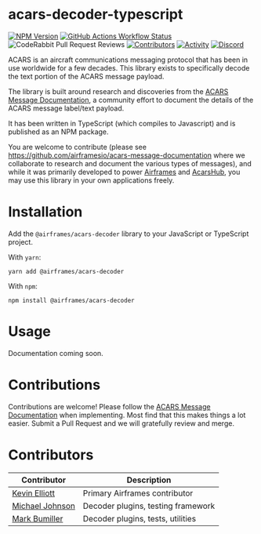 # acars-decoder-typescript

[![NPM Version](https://badge.fury.io/js/@airframes%2Facars-decoder.svg)](https://badge.fury.io/js/@airframes%2Facars-decoder)
[![GitHub Actions Workflow Status](https://github.com/airframesio/acars-decoder-typescript/actions/workflows/yarn-test.yml/badge.svg)
](https://github.com/airframesio/acars-decoder-typescript/actions/workflows/yarn-test.yml)
![CodeRabbit Pull Request Reviews](https://img.shields.io/coderabbit/prs/github/airframesio/acars-decoder-typescript?utm_source=oss&utm_medium=github&utm_campaign=airframesio%2Facars-decoder-typescript&labelColor=171717&color=FF570A&link=https%3A%2F%2Fcoderabbit.ai&label=CodeRabbit+Reviews)
[![Contributors](https://img.shields.io/github/contributors/airframesio/acars-decoder-typescript)](https://github.com/airframesio/acars-decoder-typescript/graphs/contributors)
[![Activity](https://img.shields.io/github/commit-activity/m/airframesio/acars-decoder-typescript)](https://github.com/airframesio/acars-decoder-typescript/pulse)
[![Discord](https://img.shields.io/discord/1067697487927853077?logo=discord)](http://discord.gg/airframes)

ACARS is an aircraft communications messaging protocol that has been in use worldwide for a few decades. This library exists to specifically decode the text portion of the ACARS message payload.

The library is built around research and discoveries from the [ACARS Message Documentation](https://github.com/airframesio/acars-message-documentation), a community effort to document the details of the ACARS message label/text payload.

It has been written in TypeScript (which compiles to Javascript) and is published as an NPM package.

You are welcome to contribute (please see https://github.com/airframesio/acars-message-documentation where we collaborate to research and document the various types of messages), and while it was primarily developed to power [Airframes](https://app.airframes.io) and [AcarsHub](https://sdr-e.com/docker-acarshub), you may use this library in your own applications freely.

# Installation

Add the `@airframes/acars-decoder` library to your JavaScript or TypeScript project.

With `yarn`:
```
yarn add @airframes/acars-decoder
```

With `npm`:
```
npm install @airframes/acars-decoder
```

# Usage

Documentation coming soon.

# Contributions

Contributions are welcome! Please follow the [ACARS Message Documentation](https://github.com/airframesio/acars-message-documentation) when implementing. Most find that this makes things a lot easier. Submit a Pull Request and we will gratefully review and merge.

# Contributors

| Contributor | Description |
| ----------- | ----------- |
| [Kevin Elliott](https://github.com/kevinelliott) | Primary Airframes contributor |
| [Michael Johnson](https://github.com/johnsom) | Decoder plugins, testing framework |
| [Mark Bumiller](https://github.com/makrsmark) | Decoder plugins, tests, utilities |
